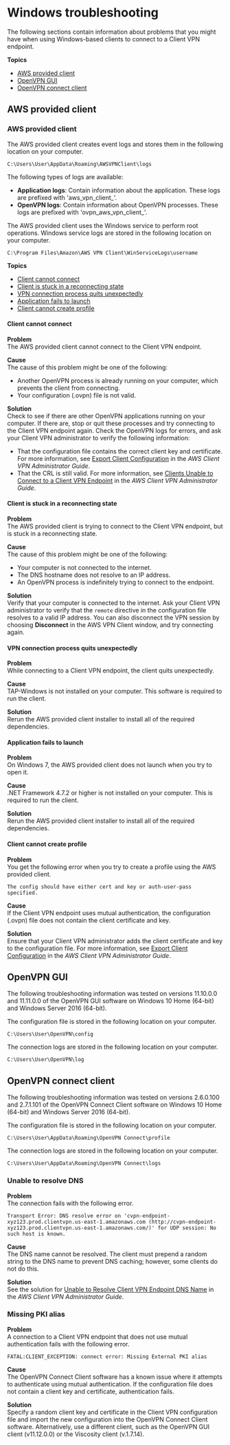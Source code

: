 # Windows troubleshooting<a name="windows-troubleshooting"></a>

The following sections contain information about problems that you might have when using Windows\-based clients to connect to a Client VPN endpoint\.

**Topics**
+ [AWS provided client](#aws-provided-client)
+ [OpenVPN GUI](#windows-troubleshooting-openvpn-gui)
+ [OpenVPN connect client](#windows-troubleshooting-openvpn-connect)

## AWS provided client<a name="aws-provided-client"></a>

### AWS provided client<a name="windows-troubleshooting-client-vpn-connect"></a>

The AWS provided client creates event logs and stores them in the following location on your computer\.

```
C:\Users\User\AppData\Roaming\AWSVPNClient\logs
```

The following types of logs are available:
+ **Application logs**: Contain information about the application\. These logs are prefixed with 'aws\_vpn\_client\_'\.
+ **OpenVPN logs**: Contain information about OpenVPN processes\. These logs are prefixed with 'ovpn\_aws\_vpn\_client\_'\.

The AWS provided client uses the Windows service to perform root operations\. Windows service logs are stored in the following location on your computer\.

```
C:\Program Files\Amazon\AWS VPN Client\WinServiceLogs\username
```

**Topics**
+ [Client cannot connect](#windows-troubleshooting-client-vpn-cannot-connect)
+ [Client is stuck in a reconnecting state](#windows-troubleshooting-client-vpn-stuck)
+ [VPN connection process quits unexpectedly](#windows-troubleshooting-client-vpn-quits)
+ [Application fails to launch](#windows-troubleshooting-client-vpn-cannot-launch)
+ [Client cannot create profile](#windows-troubleshooting-client-vpn-cannot-create-profile)

#### Client cannot connect<a name="windows-troubleshooting-client-vpn-cannot-connect"></a>

**Problem**  
The AWS provided client cannot connect to the Client VPN endpoint\.

**Cause**  
The cause of this problem might be one of the following:
+ Another OpenVPN process is already running on your computer, which prevents the client from connecting\.
+ Your configuration \(\.ovpn\) file is not valid\.

**Solution**  
Check to see if there are other OpenVPN applications running on your computer\. If there are, stop or quit these processes and try connecting to the Client VPN endpoint again\. Check the OpenVPN logs for errors, and ask your Client VPN administrator to verify the following information:
+ That the configuration file contains the correct client key and certificate\. For more information, see [Export Client Configuration](https://docs.aws.amazon.com/vpn/latest/clientvpn-admin/cvpn-working-endpoints.html#cvpn-working-endpoint-export) in the *AWS Client VPN Administrator Guide*\.
+ That the CRL is still valid\. For more information, see [Clients Unable to Connect to a Client VPN Endpoint](https://docs.aws.amazon.com/vpn/latest/clientvpn-admin/troubleshooting.html#client-cannot-connect) in the *AWS Client VPN Administrator Guide*\.

#### Client is stuck in a reconnecting state<a name="windows-troubleshooting-client-vpn-stuck"></a>

**Problem**  
The AWS provided client is trying to connect to the Client VPN endpoint, but is stuck in a reconnecting state\.

**Cause**  
The cause of this problem might be one of the following:
+ Your computer is not connected to the internet\.
+ The DNS hostname does not resolve to an IP address\.
+ An OpenVPN process is indefinitely trying to connect to the endpoint\.

**Solution**  
Verify that your computer is connected to the internet\. Ask your Client VPN administrator to verify that the `remote` directive in the configuration file resolves to a valid IP address\. You can also disconnect the VPN session by choosing **Disconnect** in the AWS VPN Client window, and try connecting again\.

#### VPN connection process quits unexpectedly<a name="windows-troubleshooting-client-vpn-quits"></a>

**Problem**  
While connecting to a Client VPN endpoint, the client quits unexpectedly\.

**Cause**  
TAP\-Windows is not installed on your computer\. This software is required to run the client\.

**Solution**  
Rerun the AWS provided client installer to install all of the required dependencies\.

#### Application fails to launch<a name="windows-troubleshooting-client-vpn-cannot-launch"></a>

**Problem**  
On Windows 7, the AWS provided client does not launch when you try to open it\.

**Cause**  
\.NET Framework 4\.7\.2 or higher is not installed on your computer\. This is required to run the client\.

**Solution**  
Rerun the AWS provided client installer to install all of the required dependencies\.

#### Client cannot create profile<a name="windows-troubleshooting-client-vpn-cannot-create-profile"></a>

**Problem**  
You get the following error when you try to create a profile using the AWS provided client\.

```
The config should have either cert and key or auth-user-pass specified.
```

**Cause**  
If the Client VPN endpoint uses mutual authentication, the configuration \(\.ovpn\) file does not contain the client certificate and key\.

**Solution**  
Ensure that your Client VPN administrator adds the client certificate and key to the configuration file\. For more information, see [Export Client Configuration](https://docs.aws.amazon.com/vpn/latest/clientvpn-admin/cvpn-working-endpoints.html#cvpn-working-endpoint-export) in the *AWS Client VPN Administrator Guide*\.

## OpenVPN GUI<a name="windows-troubleshooting-openvpn-gui"></a>

The following troubleshooting information was tested on versions 11\.10\.0\.0 and 11\.11\.0\.0 of the OpenVPN GUI software on Windows 10 Home \(64\-bit\) and Windows Server 2016 \(64\-bit\)\.

The configuration file is stored in the following location on your computer\.

```
C:\Users\User\OpenVPN\config
```

The connection logs are stored in the following location on your computer\.

```
C:\Users\User\OpenVPN\log
```

## OpenVPN connect client<a name="windows-troubleshooting-openvpn-connect"></a>

The following troubleshooting information was tested on versions 2\.6\.0\.100 and 2\.7\.1\.101 of the OpenVPN Connect Client software on Windows 10 Home \(64\-bit\) and Windows Server 2016 \(64\-bit\)\.

The configuration file is stored in the following location on your computer\.

```
C:\Users\User\AppData\Roaming\OpenVPN Connect\profile
```

The connection logs are stored in the following location on your computer\.

```
C:\Users\User\AppData\Roaming\OpenVPN Connect\logs
```

### Unable to resolve DNS<a name="windows-troubleshooting-openvpn-connect-dns"></a>

**Problem**  
The connection fails with the following error\.

```
Transport Error: DNS resolve error on 'cvpn-endpoint-xyz123.prod.clientvpn.us-east-1.amazonaws.com (http://cvpn-endpoint-xyz123.prod.clientvpn.us-east-1.amazonaws.com/)' for UDP session: No such host is known.
```

**Cause**  
The DNS name cannot be resolved\. The client must prepend a random string to the DNS name to prevent DNS caching; however, some clients do not do this\.

**Solution**  
See the solution for [Unable to Resolve Client VPN Endpoint DNS Name](https://docs.aws.amazon.com/vpn/latest/clientvpn-admin/troubleshooting.html#resolve-host-name) in the *AWS Client VPN Administrator Guide*\.

### Missing PKI alias<a name="windows-troubleshooting-openvpn-connect-pki"></a>

**Problem**  
A connection to a Client VPN endpoint that does not use mutual authentication fails with the following error\.

```
FATAL:CLIENT_EXCEPTION: connect error: Missing External PKI alias
```

**Cause**  
The OpenVPN Connect Client software has a known issue where it attempts to authenticate using mutual authentication\. If the configuration file does not contain a client key and certificate, authentication fails\.

**Solution**  
Specify a random client key and certificate in the Client VPN configuration file and import the new configuration into the OpenVPN Connect Client software\. Alternatively, use a different client, such as the OpenVPN GUI client \(v11\.12\.0\.0\) or the Viscosity client \(v\.1\.7\.14\)\.